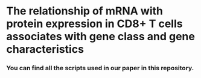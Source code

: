 # The relationship of mRNA with protein expression in CD8+ T cells associates with gene class and gene characteristics 

### You can find all the scripts used in our paper in this repository. 
